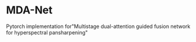# MDA-Net
Pytorch implementation for"Multistage dual-attention guided fusion network for hyperspectral pansharpening"
